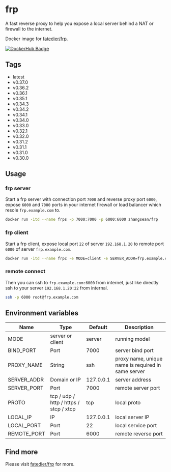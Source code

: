 # frp

A fast reverse proxy to help you expose a local server behind a NAT or firewall to the internet.

Docker image for [fatedier/frp](https://github.com/fatedier/frp).

[![DockerHub Badge](http://dockeri.co/image/zhangsean/frp)](https://hub.docker.com/r/zhangsean/frp/)

## Tags

* latest
* v0.37.0
* v0.36.2
* v0.36.1
* v0.35.1
* v0.34.3
* v0.34.2
* v0.34.1
* v0.34.0
* v0.33.0
* v0.32.1
* v0.32.0
* v0.31.2
* v0.31.1
* v0.31.0
* v0.30.0

## Usage

### frp server

Start a frp server with connection port `7000` and reverse proxy port `6000`, expose `6000` and `7000` ports in your internet firewall or load balancer which resole `frp.example.com` to.

```sh
docker run -itd --name frps -p 7000:7000 -p 6000:6000 zhangsean/frp
```

### frp client

Start a frp client, expose local port `22` of server `192.168.1.20` to remote port `6000` of server `frp.example.com`.

```sh
docker run -itd --name frpc -e MODE=client -e SERVER_ADDR=frp.example.com -e SERVER_PORT=7000 -e PROTO=tcp -e LOCAL_IP=192.168.1.20 -e LOCAL_PORT=22 -e REMOTE_PORT=6000 zhangsean/frp
```

### remote connect

Then you can ssh to `frp.example.com:6000` from internet, just like directly ssh to your server `192.168.1.20:22` from internal.

```sh
ssh -p 6000 root@frp.example.com
```

## Environment variables

Name | Type | Default | Description
-|-|-|-
MODE | server or client | server | running model
BIND_PORT | Port | 7000 | server bind port
PROXY_NAME | String | ssh | proxy name, unique name is required in same server
SERVER_ADDR | Domain or IP | 127.0.0.1 | server address
SERVER_PORT | Port | 7000 | remote server port
PROTO | tcp / udp / http / https / stcp / xtcp | tcp | local proto
LOCAL_IP | IP | 127.0.0.1 | local server IP
LOCAL_PORT | Port | 22 | local service port
REMOTE_PORT | Port | 6000 | remote reverse port

## Find more

Please visit [fatedier/frp](https://github.com/fatedier/frp) for more.
